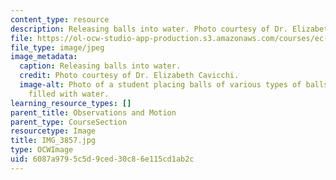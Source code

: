 ```yaml
---
content_type: resource
description: Releasing balls into water. Photo courtesy of Dr. Elizabeth Cavicchi.
file: https://ol-ocw-studio-app-production.s3.amazonaws.com/courses/ec-050-recreate-experiments-from-history-inform-the-future-from-the-past-galileo-january-iap-2010/6087a9795c5d9ced30c86e115cd1ab2c_IMG_3857.jpg
file_type: image/jpeg
image_metadata:
  caption: Releasing balls into water.
  credit: Photo courtesy of Dr. Elizabeth Cavicchi.
  image-alt: Photo of a student placing balls of various types of balls into a container
    filled with water.
learning_resource_types: []
parent_title: Observations and Motion
parent_type: CourseSection
resourcetype: Image
title: IMG_3857.jpg
type: OCWImage
uid: 6087a979-5c5d-9ced-30c8-6e115cd1ab2c
---
```


